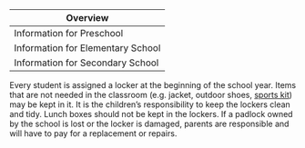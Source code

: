 | Overview |
| --- |
| Information for Preschool | no |
| Information for Elementary School | yes |
| Information for Secondary School | yes |

Every student is assigned a locker at the beginning of the school year. Items that are not needed in the classroom (e.g. jacket, outdoor shoes, [sports kit](/ISB-Eltern-wiki/en/Physical_Education_and_Swimming "Physical Education and Swimming")) may be kept in it. It is the children’s responsibility to keep the lockers clean and tidy. Lunch boxes should not be kept in the lockers. If a padlock owned by the school is lost or the locker is damaged, parents are responsible and will have to pay for a replacement or repairs.
